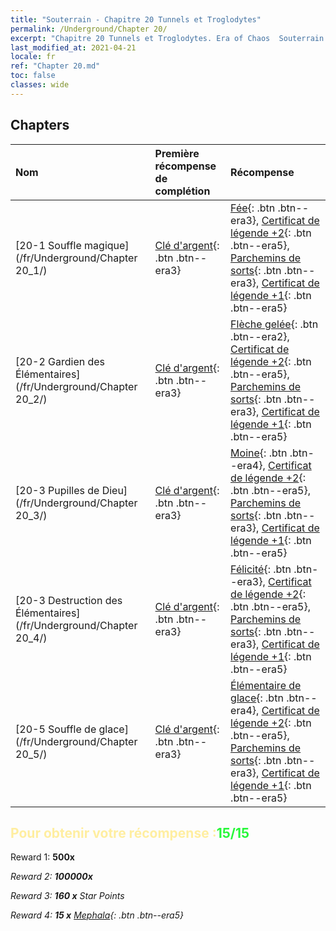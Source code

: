 ```yaml
---
title: "Souterrain - Chapitre 20 Tunnels et Troglodytes"
permalink: /Underground/Chapter 20/
excerpt: "Chapitre 20 Tunnels et Troglodytes. Era of Chaos  Souterrain - Chapitre 20. Tunnels et Troglodytes"
last_modified_at: 2021-04-21
locale: fr
ref: "Chapter 20.md"
toc: false
classes: wide
---
```


## Chapters

  | Nom |  Première récompense de complétion | Récompense |
  |:------------|:------------|:------------| 
  | [20-1 Souffle magique](/fr/Underground/Chapter 20_1/) | [Clé d'argent](/fr/Items/con_693/){: .btn .btn--era3} | [Fée](/fr/Items/unt_262/){: .btn .btn--era3}, [Certificat de légende +2](/fr/Items/mat_81/){: .btn .btn--era5}, [Parchemins de sorts](/fr/Items/con_694/){: .btn .btn--era3}, [Certificat de légende +1](/fr/Items/mat_74/){: .btn .btn--era5} |
  | [20-2 Gardien des Élémentaires](/fr/Underground/Chapter 20_2/) | [Clé d'argent](/fr/Items/con_693/){: .btn .btn--era3} | [Flèche gelée](/fr/Items/her_431/){: .btn .btn--era2}, [Certificat de légende +2](/fr/Items/mat_81/){: .btn .btn--era5}, [Parchemins de sorts](/fr/Items/con_694/){: .btn .btn--era3}, [Certificat de légende +1](/fr/Items/mat_74/){: .btn .btn--era5} |
  | [20-3 Pupilles de Dieu](/fr/Underground/Chapter 20_3/) | [Clé d'argent](/fr/Items/con_693/){: .btn .btn--era3} | [Moine](/fr/Items/unt_194/){: .btn .btn--era4}, [Certificat de légende +2](/fr/Items/mat_81/){: .btn .btn--era5}, [Parchemins de sorts](/fr/Items/con_694/){: .btn .btn--era3}, [Certificat de légende +1](/fr/Items/mat_74/){: .btn .btn--era5} |
  | [20-3 Destruction des Élémentaires](/fr/Underground/Chapter 20_4/) | [Clé d'argent](/fr/Items/con_693/){: .btn .btn--era3} | [Félicité](/fr/Items/her_424/){: .btn .btn--era3}, [Certificat de légende +2](/fr/Items/mat_81/){: .btn .btn--era5}, [Parchemins de sorts](/fr/Items/con_694/){: .btn .btn--era3}, [Certificat de légende +1](/fr/Items/mat_74/){: .btn .btn--era5} |
  | [20-5 Souffle de glace](/fr/Underground/Chapter 20_5/) | [Clé d'argent](/fr/Items/con_693/){: .btn .btn--era3} | [Élémentaire de glace](/fr/Items/unt_264/){: .btn .btn--era4}, [Certificat de légende +2](/fr/Items/mat_81/){: .btn .btn--era5}, [Parchemins de sorts](/fr/Items/con_694/){: .btn .btn--era3}, [Certificat de légende +1](/fr/Items/mat_74/){: .btn .btn--era5} |


## <span style="color: #ffeea0">Pour obtenir votre récompense :</span><span style="color: #27f73a">15/15</span>

 Reward 1:  **500x** <i class="fas fa-gem"/>

 Reward 2:  **100000x** <i class="fas fa-coins"/>

 Reward 3: **160 x** Star Points

 Reward 4: **15 x** [Mephala](/fr/Items/her_367/){: .btn .btn--era5}

